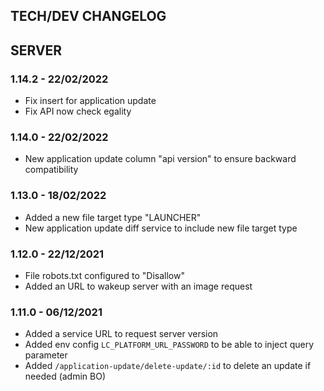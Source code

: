 ## TECH/DEV CHANGELOG

## SERVER

### 1.14.2 - 22/02/2022

- Fix insert for application update
- Fix API now check egality

### 1.14.0 - 22/02/2022

- New application update column "api version" to ensure backward compatibility

### 1.13.0 - 18/02/2022

- Added a new file target type "LAUNCHER"
- New application update diff service to include new file target type

### 1.12.0 - 22/12/2021

- File robots.txt configured to "Disallow"
- Added an URL to wakeup server with an image request

### 1.11.0 - 06/12/2021

- Added a service URL to request server version
- Added env config `LC_PLATFORM_URL_PASSWORD` to be able to inject query parameter
- Added `/application-update/delete-update/:id` to delete an update if needed (admin BO)